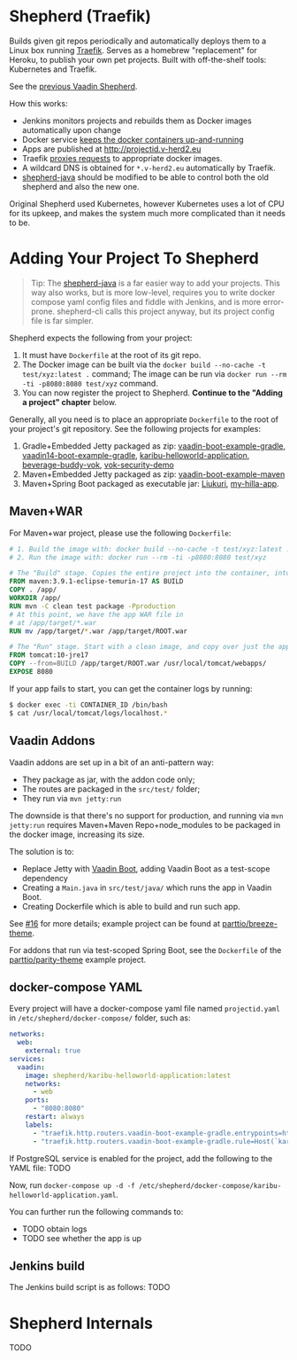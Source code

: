 # Shepherd (Traefik)

Builds given git repos periodically and automatically deploys them to a Linux box running
[Traefik](https://traefik.io).
Serves as a homebrew "replacement" for Heroku, to publish your own pet projects.
Built with off-the-shelf tools: Kubernetes and Traefik.

See the [previous Vaadin Shepherd](https://github.com/mvysny/shepherd).

How this works:

* Jenkins monitors projects and rebuilds them as Docker images automatically upon change
* Docker service [keeps the docker containers up-and-running](https://mvysny.github.io/vaadin-docker-service/)
* Apps are published at http://projectid.v-herd2.eu
* Traefik [proxies requests](https://mvysny.github.io/2-vaadin-apps-1-traefik/) to appropriate docker images.
* A wildcard DNS is obtained for `*.v-herd2.eu` automatically by Traefik.
* [shepherd-java](https://github.com/mvysny/shepherd-java-client) should be modified to be able to control
  both the old shepherd and also the new one.

Original Shepherd used Kubernetes, however Kubernetes uses a lot of CPU for its upkeep,
and makes the system much more complicated than it needs to be.

# Adding Your Project To Shepherd

> Tip: The [shepherd-java](https://github.com/mvysny/shepherd-java-client) is a far easier way to add your projects.
> This way also works, but is more low-level, requires you to write docker compose yaml config files and fiddle with Jenkins,
> and is more error-prone. shepherd-cli calls this project anyway, but its project config file is far simpler.

Shepherd expects the following from your project:

1. It must have `Dockerfile` at the root of its git repo.
2. The Docker image can be built via the `docker build --no-cache -t test/xyz:latest .` command;
   The image can be run via `docker run --rm -ti -p8080:8080 test/xyz` command.
3. You can now register the project to Shepherd. **Continue to the "Adding a project" chapter** below.

Generally, all you need is to place an appropriate `Dockerfile` to the root of your project's git repository.
See the following projects for examples:

1. Gradle+Embedded Jetty packaged as zip: [vaadin-boot-example-gradle](https://github.com/mvysny/vaadin-boot-example-gradle),
   [vaadin14-boot-example-gradle](https://github.com/mvysny/vaadin14-boot-example-gradle),
   [karibu-helloworld-application](https://github.com/mvysny/karibu-helloworld-application),
   [beverage-buddy-vok](https://github.com/mvysny/beverage-buddy-vok),
   [vok-security-demo](https://github.com/mvysny/vok-security-demo)
2. Maven+Embedded Jetty packaged as zip: [vaadin-boot-example-maven](https://github.com/mvysny/vaadin-boot-example-maven)
3. Maven+Spring Boot packaged as executable jar: [Liukuri](https://github.com/vesanieminen/ElectricityCostDashboard),
   [my-hilla-app](https://github.com/mvysny/my-hilla-app).

## Maven+WAR

For Maven+war project, please use the following `Dockerfile`:

```dockerfile
# 1. Build the image with: docker build --no-cache -t test/xyz:latest .
# 2. Run the image with: docker run --rm -ti -p8080:8080 test/xyz

# The "Build" stage. Copies the entire project into the container, into the /app/ folder, and builds it.
FROM maven:3.9.1-eclipse-temurin-17 AS BUILD
COPY . /app/
WORKDIR /app/
RUN mvn -C clean test package -Pproduction
# At this point, we have the app WAR file in
# at /app/target/*.war
RUN mv /app/target/*.war /app/target/ROOT.war

# The "Run" stage. Start with a clean image, and copy over just the app itself, omitting gradle, npm and any intermediate build files.
FROM tomcat:10-jre17
COPY --from=BUILD /app/target/ROOT.war /usr/local/tomcat/webapps/
EXPOSE 8080
```

If your app fails to start, you can get the container logs by running:
```bash
$ docker exec -ti CONTAINER_ID /bin/bash
$ cat /usr/local/tomcat/logs/localhost.*
```

## Vaadin Addons

Vaadin addons are set up in a bit of an anti-pattern way:

* They package as jar, with the addon code only;
* The routes are packaged in the `src/test/` folder;
* They run via `mvn jetty:run`

The downside is that there's no support for production, and running via `mvn jetty:run`
requires Maven+Maven Repo+node_modules to be packaged in the docker image, increasing its size.

The solution is to:

* Replace Jetty with [Vaadin Boot](https://github.com/mvysny/vaadin-boot), adding Vaadin Boot as a test-scope dependency
* Creating a `Main.java` in `src/test/java/` which runs the app in Vaadin Boot.
* Creating Dockerfile which is able to build and run such app.

See [#16](https://github.com/mvysny/shepherd/issues/16) for more details; example project can be found at [parttio/breeze-theme](https://github.com/parttio/breeze-theme).

For addons that run via test-scoped Spring Boot, see the `Dockerfile` of the [parttio/parity-theme](https://github.com/parttio/parity-theme) example project.

## docker-compose YAML

Every project will have a docker-compose yaml file named `projectid.yaml` in `/etc/shepherd/docker-compose/` folder, such as:
```yaml
networks:
  web:
    external: true
services:
  vaadin:
    image: shepherd/karibu-helloworld-application:latest
    networks:
      - web
    ports:
      - "8080:8080"
    restart: always
    labels:
      - "traefik.http.routers.vaadin-boot-example-gradle.entrypoints=http"
      - "traefik.http.routers.vaadin-boot-example-gradle.rule=Host(`karibu-helloworld-application.v-herd2.eu`)"
```

If PostgreSQL service is enabled for the project, add the following to the YAML file: TODO

Now, run `docker-compose up -d -f /etc/shepherd/docker-compose/karibu-helloworld-application.yaml`.

You can further run the following commands to:
- TODO obtain logs
- TODO see whether the app is up

## Jenkins build

The Jenkins build script is as follows: TODO

# Shepherd Internals

TODO
